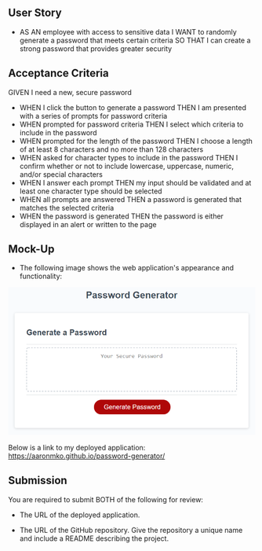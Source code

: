 ## User Story

* AS AN employee with access to sensitive data
I WANT to randomly generate a password that meets certain criteria
SO THAT I can create a strong password that provides greater security

## Acceptance Criteria

GIVEN I need a new, secure password
* WHEN I click the button to generate a password
THEN I am presented with a series of prompts for password criteria
* WHEN prompted for password criteria
THEN I select which criteria to include in the password
* WHEN prompted for the length of the password
THEN I choose a length of at least 8 characters and no more than 128 characters
* WHEN asked for character types to include in the password
THEN I confirm whether or not to include lowercase, uppercase, numeric, and/or special characters
* WHEN I answer each prompt
THEN my input should be validated and at least one character type should be selected
* WHEN all prompts are answered
THEN a password is generated that matches the selected criteria
* WHEN the password is generated
THEN the password is either displayed in an alert or written to the page

## Mock-Up

* The following image shows the web application's appearance and functionality:

![Alt text](/assets/images/password%20generator.png)

Below is a link to my deployed application:
https://aaronmko.github.io/password-generator/

## Submission

You are required to submit BOTH of the following for review:

* The URL of the deployed application.

* The URL of the GitHub repository. Give the repository a unique name and include a README describing the project.
